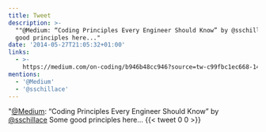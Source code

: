 ```yaml
---
title: Tweet
description: >-
  ""@Medium: “Coding Principles Every Engineer Should Know” by @sschillace  Some
  good principles here..."
date: '2014-05-27T21:05:32+01:00'
links:
  - >-
    https://medium.com/on-coding/b946b48cc946?source=tw-c99fbc1ec668-1401224102097&utm_source=TwitterAccount&utm_medium=Twitter&utm_campaign=TwitterAccount
mentions:
  - '@Medium'
  - '@sschillace'
---
```

"[@Medium](https://twitter.com/@Medium): “Coding Principles Every Engineer Should Know” by [@sschillace](https://twitter.com/@sschillace)  Some good principles here...
      {{< tweet 0 0 >}}
    

